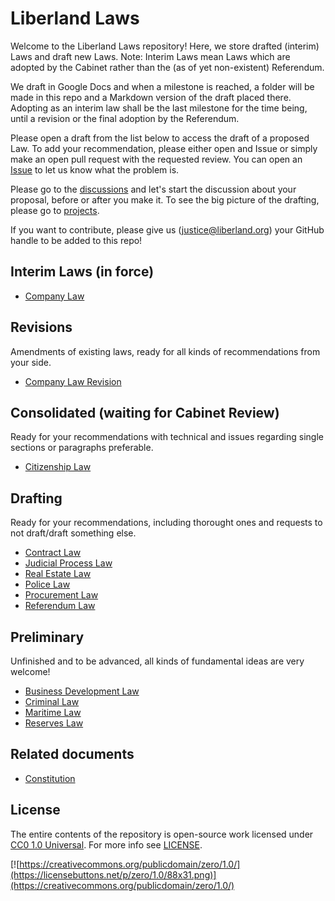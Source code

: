 # Liberland Laws

Welcome to the Liberland Laws repository! Here, we store drafted (interim) Laws and draft new Laws. Note: Interim Laws mean Laws which are adopted by the Cabinet rather than the (as of yet non-existent) Referendum.

We draft in Google Docs and when a milestone is reached, a folder will be made in this repo and a Markdown version of the draft placed there. Adopting as an interim law shall be the last milestone for the time being, until a revision or the final adoption by the Referendum.

Please open a draft from the list below to access the draft of a proposed Law. To add your recommendation, please either open and Issue or simply make an open pull request with the requested review. You can open an [Issue](https://github.com/liberland/laws/issues) to let us know what the problem is.

Please go to the [discussions](https://github.com/liberland/laws/discussions) and let's start the discussion about your proposal, before or after you make it. To see the big picture of the drafting, please go to [projects](https://github.com/liberland/laws/projects?type=new).

If you want to contribute, please give us (justice@liberland.org) your GitHub handle to be added to this repo!

## Interim Laws (in force)

* [Company Law](in-force-interim/company-law.md)

## Revisions

Amendments of existing laws, ready for all kinds of recommendations from your side.

* [Company Law Revision](revisions/company-law-revision.md)

## Consolidated (waiting for Cabinet Review)

Ready for your recommendations with technical and issues regarding single sections or paragraphs preferable.

* [Citizenship Law](<Consolidated/Citizenship Law.md>)

## Drafting

Ready for your recommendations, including thorought ones and requests to not draft/draft something else.

* [Contract Law](<Drafts/Contracts Law.md>)
* [Judicial Process Law](drafts/judical-process-law.md)
* [Real Estate Law](drafts/real-estate-law.md)
* [Police Law](drafts/police-law.md)
* [Procurement Law](drafts/procurement-law.md)
* [Referendum Law](drafts/referendum-law.md)

## Preliminary

Unfinished and to be advanced, all kinds of fundamental ideas are very welcome!

* [Business Development Law](https://docs.google.com/document/d/1F-HBduCHEahdMn6a2XZAwjtSog4axq1B8FRg4k9G2OA/edit)
* [Criminal Law](prelminary/criminal-law.md)
* [Maritime Law](prelminary/maritime-law.md)
* [Reserves Law](prelminary/reserves-law.md)

## Related documents

* [Constitution](https://github.com/liberland/constitution/blob/master/Constitution.md)

## License

The entire contents of the repository is open-source work licensed under [CC0 1.0 Universal](https://creativecommons.org/publicdomain/zero/1.0/). For more info see [LICENSE](LICENSE/).

[![https://creativecommons.org/publicdomain/zero/1.0/](https://licensebuttons.net/p/zero/1.0/88x31.png)](https://creativecommons.org/publicdomain/zero/1.0/)

